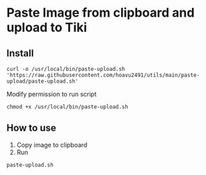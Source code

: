 # Paste Image from clipboard and upload to Tiki

## Install
```
curl -o /usr/local/bin/paste-upload.sh 'https://raw.githubusercontent.com/hoavu2491/utils/main/paste-upload/paste-upload.sh'
```

Modify permission to run script
```
chmod +x /usr/local/bin/paste-upload.sh
```
## How to use
1. Copy image to clipboard  
2. Run  
```
paste-upload.sh
```
